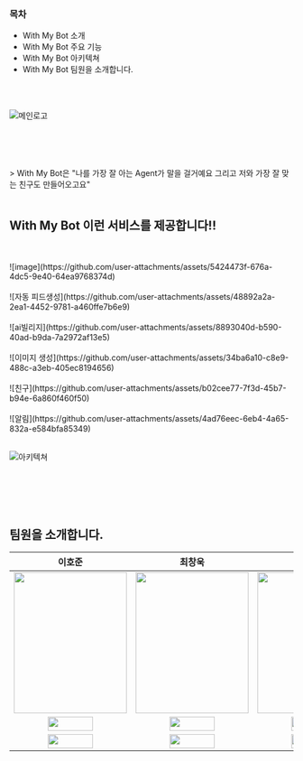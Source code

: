 ### 목차
* With My Bot 소개
* With My Bot 주요 기능
* With My Bot 아키텍쳐
* With My Bot 팀원을 소개합니다.

</br></br>

![메인로고](https://github.com/user-attachments/assets/d1fa0449-e8fb-4918-8af8-ccc7b6c4527c)

</br>
</br>
</br>
</br>
> With My Bot은 "나를 가장 잘 아는 Agent가 말을 걸거예요 그리고 저와 가장 잘 맞는 친구도 만들어오고요"

<br>
<br>

## With My Bot 이런 서비스를 제공합니다!!
<br>
<br>
![image](https://github.com/user-attachments/assets/5424473f-676a-4dc5-9e40-64ea9768374d)

<br>
<br>
![자동 피드생성](https://github.com/user-attachments/assets/48892a2a-2ea1-4452-9781-a460ffe7b6e9)

<br>
<br>
![ai빌리지](https://github.com/user-attachments/assets/8893040d-b590-40ad-b9da-7a2972af13e5)

<br>
<br>
![이미지 생성](https://github.com/user-attachments/assets/34ba6a10-c8e9-488c-a3eb-405ec8194656)

<br>
<br>
![친구](https://github.com/user-attachments/assets/b02cee77-7f3d-45b7-b94e-6a860f460f50)

<br>
<br>
![알림](https://github.com/user-attachments/assets/4ad76eec-6eb4-4a65-832a-e584bfa85349)

<br>
<br>


![아키텍쳐](https://github.com/user-attachments/assets/646d8c1a-cb31-4789-9b7e-039aa0dbe392)


<br>
<br>
<br>
<br>

## 팀원을 소개합니다.
|이호준|최창욱|오수완|최재원|김윤재|
|:-:|:-:|:-:|:-:|:-:|
|<img src='https://github.com/user-attachments/assets/cb74e9b9-2cd8-40af-937c-ea219f776190' height=250 width=200></img>|<img src='https://github.com/user-attachments/assets/1e45e9f7-541c-4d7b-930b-c15009db5aa7' height=250 width=200></img>|<img src='https://github.com/user-attachments/assets/78622e79-f3cd-4461-a0c0-c1dd2210a5cb' height=250 width=200></img>|<img src='https://github.com/user-attachments/assets/90fc2247-2638-46d0-a88f-4c5ba34afe39' height=250 width=200></img>|<img src='https://github.com/user-attachments/assets/1e067d26-ee7e-479b-99c0-8be8188e3a92' height=250 width=200></img>|
<a href="https://github.com/comaserious" target="_blank"><img src="https://img.shields.io/badge/GitHub-black.svg?&style=round&logo=github" height=25 width=80/></a>|<a href="https://github.com/cstangga" target="_blank"><img src="https://img.shields.io/badge/GitHub-black.svg?&style=round&logo=github" height=25 width=80/></a>|<a href="https://github.com/soo-wan" target="_blank"><img src="https://img.shields.io/badge/GitHub-black.svg?&style=round&logo=github" height=25 width=80/></a>|<a href="https://github.com/jaepalworld" target="_blank"><img src="https://img.shields.io/badge/GitHub-black.svg?&style=round&logo=github" height=25 width=80/></a>|<a href="https://github.com/YoonJae00" target="_blank"><img src="https://img.shields.io/badge/GitHub-black.svg?&style=round&logo=github" height=25 width=80/></a>
<a href="222hojun1@gmail.com" target="_blank"><img src="https://img.shields.io/badge/Gmail-EA4335?style&logo=Gmail&logoColor=white" height=25 width=80/></a>|<a href="cstangga92@gmail.com" target="_blank"><img src="https://img.shields.io/badge/Gmail-EA4335?style&logo=Gmail&logoColor=white" height=25 width=80/></a>|<a href="ohsoowan@naver.com" target="_blank"><img src="https://img.shields.io/badge/Gmail-EA4335?style&logo=Gmail&logoColor=white" height=25 width=80/></a>|<a href="cjw4032@gmail.com" target="_blank"><img src="https://img.shields.io/badge/Gmail-EA4335?style&logo=Gmail&logoColor=white" height=25 width=80/></a>|<a href="yoon77@gmail.com" target="_blank"><img src="https://img.shields.io/badge/Gmail-EA4335?style&logo=Gmail&logoColor=white" height=25 width=80/></a>|






